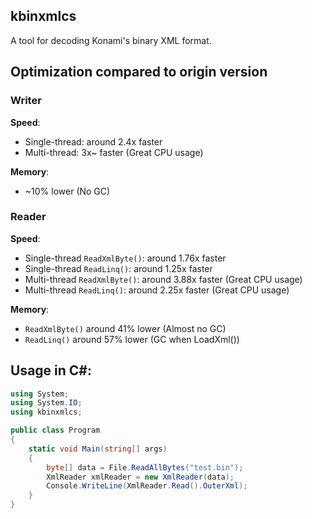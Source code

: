 ## kbinxmlcs

A tool for decoding Konami's binary XML format.

## Optimization compared to origin version

### Writer

**Speed**:

- Single-thread: around 2.4x faster
- Multi-thread: 3x~ faster (Great CPU usage)

**Memory**:

- ~10% lower (No GC)

### Reader

**Speed**:

- Single-thread `ReadXmlByte()`: around 1.76x faster
- Single-thread `ReadLinq()`: around 1.25x faster
- Multi-thread `ReadXmlByte()`: around 3.88x faster (Great CPU usage)
- Multi-thread `ReadLinq()`: around 2.25x faster (Great CPU usage)

**Memory**:

- `ReadXmlByte()` around 41% lower (Almost no GC)
- `ReadLinq()` around 57% lower (GC when LoadXml())

## Usage in C#:

```cs
using System;
using System.IO;
using kbinxmlcs;

public class Program
{
    static void Main(string[] args)
    {
        byte[] data = File.ReadAllBytes("test.bin");
        XmlReader xmlReader = new XmlReader(data);
        Console.WriteLine(XmlReader.Read().OuterXml);
    }
}
```
